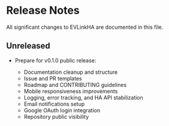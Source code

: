 # Release Notes

All significant changes to EVLinkHA are documented in this file.

## Unreleased

* Prepare for v0.1.0 public release:

  * Documentation cleanup and structure
  * Issue and PR templates
  * Roadmap and CONTRIBUTING guidelines
  * Mobile responsiveness improvements
  * Logging, error tracking, and HA API stabilization
  * Email notifications setup
  * Google OAuth login integration
  * Repository public visibility

<!--
When v0.1.0 is released on 2025-06-01, move the above items under a new section:

## 0.1.0 – 2025-06-01
- Initial public release features:
  - Vehicle online/offline email notifications
  - Dashboard UI
  - Webhook integration
  - Core API for Home Assistant

-->
